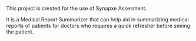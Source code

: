 This project is created for the use of Synapxe Assesment.

It is a Medical Report Summarizer that can help aid in summarizing medical reports of patients for doctors who requires a quick refresher before seeing the patient.